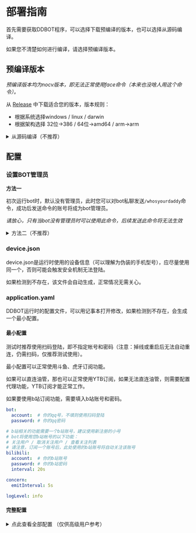 # 部署指南

首先需要获取DDBOT程序，可以选择下载预编译的版本，也可以选择从源码编译。

如果您不清楚如何进行编译，请选择预编译版本。

## 预编译版本

*预编译版本均为nocv版本，即无法正常使用face命令（本来也没啥人用这个命令）。*

从 [Release](https://github.com/Sora233/DDBOT/releases) 中下载适合您的版本，版本规则：

- 根据系统选择windows / linux / darwin
- 根据架构选择 32位->386 / 64位->amd64 / arm->arm

<details>
<summary>从源码编译（不推荐）</summary>

## 从源码编译

go >= 1.16

编译可选择是否启动gocv，如果不需要使用face命令，推荐禁用gocv。（因为安装opencv容易出现问题）

- ### 启用gocv

请先安装 [gocv](https://github.com/hybridgroup/gocv)

```
make build

# 如果没有安装make程序，则用下面的命令编译
go build
```

- ### 禁用gocv

禁用gocv将导致face命令无法正常工作

```
NOCV=1 make build

# 如果没有安装make程序，则用下面的命令编译
go build -tags nocv
```

</details>

## 配置

### 设置BOT管理员

**方法一**

初次运行bot时，默认没有管理员，此时您可以对bot私聊发送`/whosyourdaddy`命令，成功后发送命令的账号将成为bot管理员。

*请放心，只有当bot没有管理员时可以使用此命令，后续发送此命令将无法生效*

<details>
<summary>方法二（不推荐）</summary>

bot未运行时，执行以下命令。

```shell
./DDBOT --set-admin 你的QQ号码
```

</details>

### device.json

device.json是运行时使用的设备信息（可以理解为伪装的手机型号），应尽量使用同一个，否则可能会触发安全机制无法登陆。

如果检测到不存在，该文件会自动生成，正常情况无需关心。

### application.yaml

DDBOT运行时的配置文件，可以用记事本打开修改，如果检测到不存在，会生成一个最小配置。

#### 最小配置

测试时推荐使用扫码登陆，即不指定帐号和密码（注意：掉线或重启后无法自动重连，仍需扫码，仅推荐测试使用）。

最小配置可以正常使用斗鱼、虎牙订阅功能。

如果可以直连油管，那也可以正常使用YTB订阅，如果无法直连油管，则需要配置代理功能，YTB订阅才能正常工作。

如果要使用b站订阅功能，需要填入b站账号和密码。

```yaml
bot:
  account:  # 你的qq号，不填则使用扫码登陆
  password: # 你的qq密码

# b站相关的功能需要一个b站账号，建议使用新注册的小号
# bot将使用您b站帐号的以下功能：
# 关注用户 / 取消关注用户 / 查看关注列表
# 请注意，订阅一个账号后，此处使用的b站账号将自动关注该账号
bilibili:
  account:  # 你的b站账号 
  password: # 你的b站密码
  interval: 20s

concern:
  emitInterval: 5s

logLevel: info

```

#### 完整配置

<details>
<summary> 点此查看全部配置 （仅供高级用户参考） </summary>

```yaml
bot:
  account: # bot账号
  password: # bot密码

# 请注意，bot将使用您b站帐号的以下功能，建议使用新注册的小号：
# 关注用户 / 取消关注用户 / 查看关注列表
# 目前支持填cookie和账号两种方式 （选择任意一种方式即可，推荐使用账号密码）
# 若使用账号
    # 直接填入账号密码
# 若使用cookie
    # b站登陆后的cookie字段，从cookie中找到这两个填进去
    # 警告：
    # SESSDATA和bili_jct等价于您的帐号凭证
    # 请绝对不要透露给他人，更不能上传至Github等公开平台
    # 否则将导致您的帐号被盗
# 请注意，订阅一个账号后，此处使用的b站账号将自动关注该账号
bilibili:
  SESSDATA: ""
  bili_jct: ""
  account:  # 你的b站账号 
  password: # 你的b站密码
  interval: 30s # 直播状态和动态检测间隔，过快可能导致ip被暂时封禁


# 用于涩图鉴定功能
# https://api.aliyun.com/#/?product=imageaudit
aliyun: # 阿里云鉴权，用于图片识别，如果为空则图片识别功能无法工作
  accessKeyID: # 鉴权的账号应该开通内容审核功能（该服务2021年3月25日开始收费）
  accessKeySecret:

localPool: # 图片功能，使用本地图库
  imageDir: # 本地路径

loliconPool: # 图片功能，使用api.lolicon.app图库
  apikey:    # 由于该图库更新，此字段不再需要了，留空即可
  cacheMin: 10
  cacheMax: 50
  proxy:

pyProxyPool: # 代理池配置，py代理池 https://github.com/jhao104/proxy_pool
  host: http://127.0.0.1:5010

localProxyPool: # 代理池配置，固定代理
  oversea: # 可翻墙的代理，用于访问YTB或pixiv
    - 127.0.0.1:8888
  mainland: # 不可翻墙的代理，用于直连国内网站
    - 127.0.0.1:8888

concern:
  emitInterval: 5s # 订阅的刷新频率，5s表示每5秒刷新一个ID，过快可能导致ip被暂时封禁

zhimaProxyPool: # 代理池配置，芝麻http代理 http://h.zhimaruanjian.com/
  api:
  type: socks
  BackUpCap: 50
  ActiveCap: 4
  ClearTime: 600
  TimeLimit: 175

imagePool:
  type: "off" # localPool / loliconPool

proxy:
  type: "off" # pyProxyPool / zhimaProxyPool

debug: # debug模式，只有以下群或qq号可以触发命令
  group:
    - 0
  uin:
    - 0

message-marker: # 是否禁用自动已读功能，true为禁用，false为不禁用
  disable: false

logLevel: info # 日志等级
```

</details>